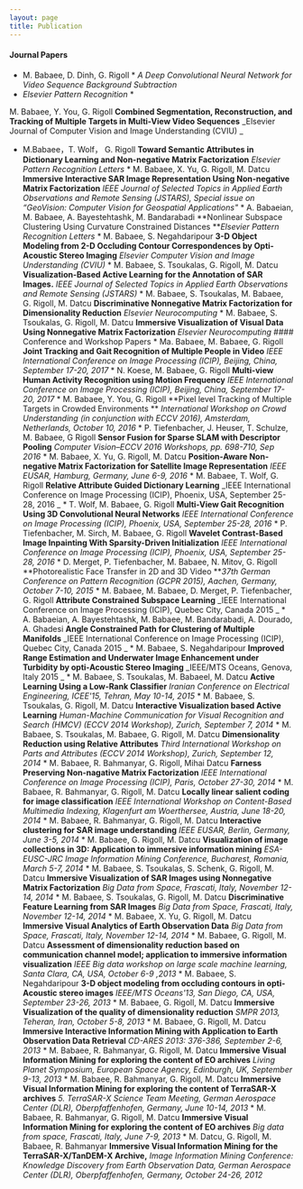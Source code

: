 ```yaml
---
layout: page
title: Publication
---
```



#### Journal Papers
* M. Babaee, D. Dinh, G. Rigoll *
*A Deep Convolutional Neural Network for Video Sequence Background Subtraction*
* _Elsevier Pattern Recognition_ * 

M. Babaee, Y. You, G. Rigoll 
**Combined Segmentation, Reconstruction, and Tracking of Multiple Targets in Multi-View Video Sequences** 
_Elsevier Journal of Computer Vision and Image Understanding (CVIU) _ 

* M.Babaee，T. Wolf， G. Rigoll **Toward Semantic Attributes in Dictionary Learning and Non-negative Matrix Factorization** _Elsevier Pattern Recognition Letters_ * M. Babaee, X. Yu, G. Rigoll, M. Datcu **Immersive Interactive SAR Image Representation Using Non-negative Matrix Factorization** _IEEE Journal of Selected Topics in Applied Earth Observations and Remote Sensing (JSTARS), Special issue on “GeoVision: Computer Vision for Geospatial Applications"_ * A. Babaeian, M. Babaee, A. Bayestehtashk, M. Bandarabadi **Nonlinear Subspace Clustering Using Curvature Constrained Distances **_Elsevier Pattern Recognition Letters_ * M. Babaee, S. Negahdaripour **3-D Object Modeling from 2-D Occluding Contour Correspondences by Opti-Acoustic Stereo Imaging** _Elsevier Computer Vision and Image Understanding (CVIU)_ * M. Babaee, S. Tsoukalas, G. Rigoll, M. Datcu **Visualization-Based Active Learning for the Annotation of SAR Images.** _IEEE Journal of Selected Topics in Applied Earth Observations and Remote Sensing (JSTARS)_ * M. Babaee, S. Tsoukalas, M. Babaee, G. Rigoll, M. Datcu **Discriminative Nonnegative Matrix Factorization for Dimensionality Reduction** _Elsevier Neurocomputing_ * M. Babaee, S. Tsoukalas, G. Rigoll, M. Datcu **Immersive Visualization of Visual Data Using Nonnegative Matrix Factorization** _Elsevier Neurocomputing_ #### Conference and Workshop Papers * Ma. Babaee, M. Babaee, G. Rigoll  **Joint Tracking and Gait Recognition of Multiple People in Video** _IEEE International Conference on Image Processing (ICIP), Beijing, China, September 17-20, 2017_ * N. Koese, M. Babaee, G. Rigoll **Multi-view Human Activity Recognition using Motion Frequency** _IEEE International Conference on Image Processing (ICIP), Beijing, China, September 17-20, 2017_ * M. Babaee, Y. You, G. Rigoll **Pixel level Tracking of Multiple Targets in Crowded Environments ** _International Workshop on Crowd Understanding (in conjunction with ECCV 2016), Amsterdam, Netherlands, October 10, 2016_ * P. Tiefenbacher, J. Heuser, T. Schulze, M. Babaee, G Rigoll **Sensor Fusion for Sparse SLAM with Descriptor Pooling** _Computer Vision–ECCV 2016 Workshops, pp. 698-710, Sep 2016_ * M. Babaee, X. Yu, G. Rigoll, M. Datcu **Position-Aware Non-negative Matrix Factorization for Satellite Image Representation** _IEEE EUSAR, Hamburg, Germany, June 6-9, 2016_ * M. Babaee, T. Wolf, G. Rigoll **Relative Attribute Guided Dictionary Learning** _IEEE International Conference on Image Processing (ICIP), Phoenix, USA, September 25-28, 2016 _ * T. Wolf, M. Babaee, G. Rigoll **Multi-View Gait Recognition Using 3D Convolutional Neural Networks** _IEEE International Conference on Image Processing (ICIP), Phoenix, USA, September 25-28, 2016_ * P. Tiefenbacher, M. Sirch, M. Babaee, G. Rigoll **Wavelet Contrast-Based Image Inpainting With Sparsity-Driven Initialization** _IEEE International Conference on Image Processing (ICIP), Phoenix, USA, September 25-28, 2016_ * D. Merget, P. Tiefenbacher, M. Babaee, N. Mitov, G. Rigoll **Photorealistic Face Transfer in 2D and 3D Video **_37th German Conference on Pattern Recognition (GCPR 2015), Aachen, Germany, October 7-10, 2015_ * M. Babaee, M. Babaee, D. Merget, P. Tiefenbacher, G. Rigoll **Attribute Constrained Subspace Learning** _IEEE International Conference on Image Processing (ICIP), Quebec City, Canada 2015 _ * A. Babaeian, A. Bayestehtashk, M. Babaee, M. Bandarabadi, A. Dourado, A. Ghadesi **Angle Constrained Path for Clustering of Multiple Manifolds** _IEEE International Conference on Image Processing (ICIP), Quebec City, Canada 2015 _ * M.  Babaee, S. Negahdaripour **Improved Range Estimation and Underwater Image Enhancement under Turbidity by opti-Acoustic Stereo Imaging** _IEEE/MTS Oceans, Genova, Italy 2015 _ * M. Babaee, S. Tsoukalas, M. Babaeel, M. Datcu **Active Learning Using a Low-Rank Classifier** _Iranian Conference on Electrical Engineering, ICEE'15, Tehran, May 10-14, 2015_ * M. Babaee, S. Tsoukalas, G. Rigoll, M. Datcu **Interactive Visualization based Active Learning** _Human-Machine Communication for Visual Recognition and Search (HMCV) (ECCV 2014 Workshop), Zurich, September 7, 2014_ * M. Babaee, S. Tsoukalas, M. Babaee, G. Rigoll, M. Datcu **Dimensionality Reduction using Relative Attributes** _Third International Workshop on Parts and Attributes (ECCV 2014 Workshop), Zurich, September 12, 2014_ * M. Babaee, R. Bahmanyar, G. Rigoll, Mihai Datcu **Farness Preserving Non-nagative Matrix Factorization** _IEEE International Conference on Image Processing (ICIP), Paris, October 27-30, 2014_ * M. Babaee, R. Bahmanyar, G. Rigoll, M. Datcu **Locally linear salient coding for image classification** _IEEE International Workshop on Content-Based Multimedia Indexing, Klagenfurt am Woerthersee, Austria, June 18-20, 2014_ * M. Babaee, R. Bahmanyar, G. Rigoll, M. Datcu **Interactive clustering for SAR image understanding** _IEEE EUSAR, Berlin, Germany, June 3-5, 2014_ * M. Babaee, G. Rigoll, M. Datcu **Visualization of image collections in 3D: Application to immersive information mining** _ESA-EUSC-JRC Image Information Mining Conference, Bucharest, Romania, March 5-7, 2014_ * M. Babaee, S. Tsoukalas, S. Schenk, G. Rigoll, M. Datcu **Immersive Visualization of SAR Images using Nonnegative Matrix Factorization** _Big Data from Space, Frascati, Italy, November 12-14, 2014_ * M. Babaee, S. Tsoukalas, G. Rigoll, M. Datcu **Discriminative Feature Learning from SAR Images** _Big Data from Space, Frascati, Italy, November 12-14, 2014_ * M. Babaee, X. Yu, G. Rigoll, M. Datcu **Immersive Visual Analytics of Earth Observation Data** _Big Data from Space, Frascati, Italy, November 12-14, 2014_ * M. Babaee, G. Rigoll, M. Datcu **Assessment of dimensionality reduction based on communication channel model; application to immersive information visualization** _IEEE Big data workshop on large scale machine learning, Santa Clara, CA, USA, October 6-9 ,2013_ * M. Babaee, S. Negahdaripour **3-D object modeling from occluding contours in opti-Acoustic stereo images** _IEEE/MTS Oceans'13, San Diego, CA, USA, September 23-26, 2013_ * M. Babaee, G. Rigoll, M. Datcu **Immersive Visualization of the quality of dimensionality reduction** _SMPR 2013, Teheran, Iran, October 5-8, 2013_ * M. Babaee, G. Rigoll, M. Datcu **Immersive Interactive Information Mining with Application to Earth Observation Data Retrieval** _CD-ARES 2013: 376-386, September 2-6, 2013_ * M. Babaee, R. Bahmanyar, G. Rigoll, M. Datcu **Immersive Visual Information Mining for exploring the content of EO archives** _Living Planet Symposium, European Space Agency, Edinburgh, UK, September 9-13, 2013_ * M. Babaee, R. Bahmanyar, G. Rigoll, M. Datcu **Immersive Visual Information Mining for exploring the content of TerraSAR-X archives** _5\. TerraSAR-X Science Team Meeting, German Aerospace Center (DLR), Oberpfaffenhofen, Germany, June 10-14, 2013_ * M. Babaee, R. Bahmanyar, G. Rigoll, M. Datcu **Immersive Visual Information Mining for exploring the content of EO archives** _Big data from space, Frascati, Italy, June 7-9, 2013_ * M. Datcu, G. Rigoll, M. Babaee, R. Bahmanyar **Immersive Visual Information Mining for the TerraSAR-X/TanDEM-X Archive,** _Image Information Mining Conference: Knowledge Discovery from Earth Observation Data, German Aerospace Center (DLR), Oberpfaffenhofen, Germany, October 24-26, 2012_
